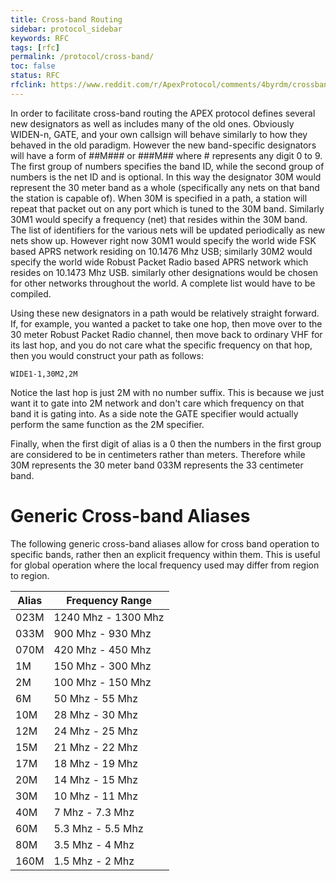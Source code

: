 ```yaml
---
title: Cross-band Routing
sidebar: protocol_sidebar
keywords: RFC
tags: [rfc]
permalink: /protocol/cross-band/
toc: false
status: RFC
rfclink: https://www.reddit.com/r/ApexProtocol/comments/4byrdm/crossband_repeating_rfc/
---
```


In order to facilitate cross-band routing the APEX protocol defines several
new designators as well as includes many of the old ones. Obviously WIDEN-n,
GATE, and your own callsign will behave similarly to how they behaved in the
old paradigm. However the new band-specific designators will have a form of
##M### or ###M## where # represents any digit 0 to 9. The first group of
numbers specifies the band ID, while the second group of numbers is the net
ID and is optional. In this way the designator 30M would represent the 30
meter band as a whole (specifically any nets on that band the station is
capable of). When 30M is specified in a path, a station will repeat that
packet out on any port which is tuned to the 30M band. Similarly 30M1 would
specify a frequency (net) that resides within the 30M band. The list of
identifiers for the various nets will be updated periodically as new nets show
up. However right now 30M1 would specify the world wide FSK based APRS network
residing on 10.1476 Mhz USB; similarly 30M2 would specify the world wide Robust
Packet Radio based APRS network which resides on 10.1473 Mhz USB. similarly
other designations would be chosen for other networks throughout the world. A
complete list would have to be compiled.

Using these new designators in a path would be relatively straight forward. If,
for example, you wanted a packet to take one hop, then move over to the 30
meter Robust Packet Radio channel, then move back to ordinary VHF for its last
hop, and you do not care what the specific frequency on that hop, then you would
construct your path as follows:

    WIDE1-1,30M2,2M

Notice the last hop is just 2M with no number suffix. This is because we just
want it to gate into 2M network and don't care which frequency on that band it
is gating into. As a side note the GATE specifier would actually perform the
same function as the 2M specifier.

Finally, when the first digit of alias is a 0 then the numbers in the first group are considered to be in centimeters rather than meters. Therefore while 30M represents the 30 meter band 033M represents the 33 centimeter band.

# Generic Cross-band Aliases

The following generic cross-band aliases allow for cross band operation to specific bands, rather then an explicit frequency within them. This is useful for global operation where the local frequency used may differ from region to region.

Alias   | Frequency Range 
--------|----------
023M    | 1240 Mhz - 1300 Mhz
033M    | 900 Mhz - 930 Mhz
070M    | 420 Mhz - 450 Mhz
1M      | 150 Mhz - 300 Mhz
2M      | 100 Mhz - 150 Mhz
6M      | 50 Mhz - 55 Mhz
10M     | 28 Mhz - 30 Mhz
12M     | 24 Mhz - 25 Mhz
15M     | 21 Mhz - 22 Mhz
17M     | 18 Mhz - 19 Mhz
20M     | 14 Mhz - 15 Mhz
30M     | 10 Mhz - 11 Mhz
40M     | 7 Mhz - 7.3 Mhz
60M     | 5.3 Mhz - 5.5 Mhz
80M     | 3.5 Mhz - 4 Mhz
160M    | 1.5 Mhz - 2 Mhz
